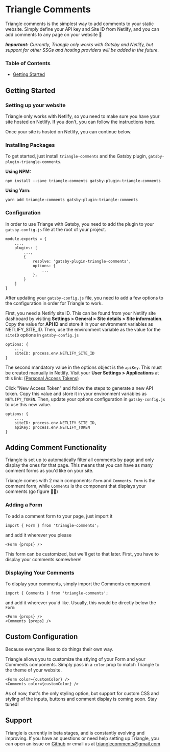 # Triangle Comments

Triangle comments is the simplest way to add comments to your static website. Simply define your API key and Site ID from Netlify, and you can add comments to any page on your website 🎉

***Important:** Currently, Triangle only works with Gatsby and Netlify, but support for other SSGs and hosting providers will be added in the future.*

### Table of Contents

 - [Getting Started](https://github.com/jarodpeachey/triangle-comments#getting-started)

## Getting Started
### Setting up your website
Triangle only works with Netlify, so you need to make sure you have your site hosted on Netlify. If you don't, you can follow the instructions here.

Once your site is hosted on Netlify, you can continue below.
### Installing Packages

To get started, just install `triangle-comments` and the Gatsby plugin, `gatsby-plugin-triangle-comments`.

**Using NPM:**
```
npm install --save triangle-comments gatsby-plugin-triangle-comments
```

**Using Yarn:**
```
yarn add triangle-comments gatsby-plugin-triangle-comments
```
### Configuration
In order to use Triange with Gatsby, you need to add the plugin to your `gatsby-config.js` file at the root of your project.
```
module.exports = {
	...,
	plugins: [
		...,
		{
			resolve: 'gatsby-plugin-triangle-comments',
			options: {
				...
			},
		}
	]
}
```
After updating your `gatsby-config.js` file, you need to add a few options to the configuration in order for Triangle to work.

First, you need a Netlify site ID. This can be found from your Netlify site dashboard by visiting **Settings > General > Site details > Site information**. Copy the value for **API ID** and store it in your environment variables as NETLIFY_SITE_ID. Then, use the environment variable as the value for the `siteID` options in `gatsby-config.js`
```
options: {
	...,
	siteID: process.env.NETLIFY_SITE_ID
}
```
The second mandatory value in the options object is the `apiKey`. This must be created manually in Netlify. Visit your **User Settings > Applications** at this link: [(Personal Access Tokens)](https://app.netlify.com/user/applications#personal-access-tokens)

Click "New Access Token" and follow the steps to generate a new API token. Copy this value and store it in your environment variables as `NETLIFY_TOKEN`. Then, update your options configuration in `gatsby-config.js` to use this new value.
```
options: {
	...,
	siteID: process.env.NETLIFY_SITE_ID,
	apiKey: process.env.NETLIFY_TOKEN
}
```

## Adding Comment Functionality
Triangle is set up to automatically filter all comments by page and only display the ones for that page. This means that you can have as many comment forms as you'd like on your site.

Triangle comes with 2 main components: `Form` and `Comments`. `Form` is the comment form, while `Comments` is the component that displays your comments (go figure 🤷‍♂️)

### Adding a Form

To add a comment form to your page, just import it 
```
import { Form } from 'triangle-comments';
```
and add it wherever you please
```
<Form {props} />
```
This form can be customized, but we'll get to that later. First, you have to display your comments somewhere!

### Displaying Your Comments

To display your comments, simply import the Comments compoment
```
import { Comments } from 'triangle-comments';
```
and add it wherever you'd like. Usually, this would be directly below the `Form`
```
<Form {props} />
<Comments {props} />
```

## Custom Configuration
Because everyone likes to do things their own way.

Triangle allows you to customize the stlying of your Form and your Comments components. Simply pass in a `color` prop to match Triangle to the theme of your website.

```
<Form color={customColor} />
<Comments color={customColor} />
```

As of now, that's the only styling option, but support for custom CSS and styling of the inputs, buttons and comment display is coming soon. Stay tuned!

## Support
Triangle is currently in beta stages, and is constantly evolving and improving. If you have an questions or need help setting up Triangle, you can open an issue on [Github](https://github.com/jarodpeachey/triangle-comments/issues) or email us at trianglecomments@gmail.com
